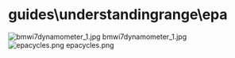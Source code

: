 <h1>guides\understandingrange\epa</h1>
<div class="container text-center">
<div class="row">
<div class="col col-lg-2 col-6">
<img src="https://media.evkx.net/multimedia/guides/understandingrange/epa/bmwi7dynamometer_1_xst.jpg" class="img-thumbnail" alt="bmwi7dynamometer_1.jpg">
bmwi7dynamometer_1.jpg
</div>
<div class="col col-lg-2 col-6">
<img src="https://media.evkx.net/multimedia/guides/understandingrange/epa/epacycles_xst.png" class="img-thumbnail" alt="epacycles.png">
epacycles.png
</div>
</div>
</div>
